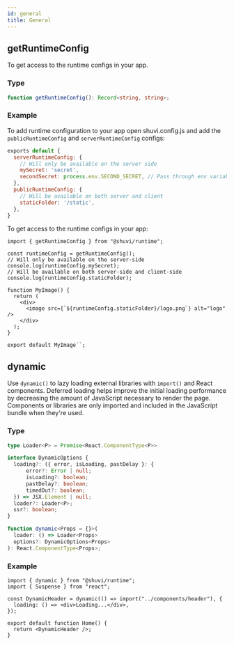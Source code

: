 ```yaml
---
id: general
title: General
---
```


## getRuntimeConfig

To get access to the runtime configs in your app.

### Type

```ts
function getRuntimeConfig(): Record<string, string>;
```

### Example

To add runtime configuration to your app open shuvi.config.js and add the `publicRuntimeConfig` and `serverRuntimeConfig` configs:

```js
exports default {
  serverRuntimeConfig: {
    // Will only be available on the server side
    mySecret: 'secret',
    secondSecret: process.env.SECOND_SECRET, // Pass through env variables
  },
  publicRuntimeConfig: {
    // Will be available on both server and client
    staticFolder: '/static',
  },
}
```

To get access to the runtime configs in your app:

```tsx
import { getRuntimeConfig } from "@shuvi/runtime";

const runtimeConfig = getRuntimeConfig();
// Will only be available on the server-side
console.log(runtimeConfig.mySecret);
// Will be available on both server-side and client-side
console.log(runtimeConfig.staticFolder);

function MyImage() {
  return (
    <div>
      <image src={`${runtimeConfig.staticFolder}/logo.png`} alt="logo" />
    </div>
  );
}

export default MyImage``;
```

## dynamic

Use `dynamic()` to lazy loading external libraries with `import()` and React components.
Deferred loading helps improve the initial loading performance by decreasing the amount of JavaScript necessary to render the page. Components or libraries are only imported and included in the JavaScript bundle when they're used.

### Type

```ts
type Loader<P> = Promise<React.ComponentType<P>>

interface DynamicOptions {
  loading?: ({ error, isLoading, pastDelay }: {
      error?: Error | null;
      isLoading?: boolean;
      pastDelay?: boolean;
      timedOut?: boolean;
  }) => JSX.Element | null;
  loader?: Loader<P>;
  ssr?: boolean;
}

function dynamic<Props = {}>(
  loader: () => Loader<Props>
  options?: DynamicOptions<Props>
): React.ComponentType<Props>;
```

### Example

```tsx
import { dynamic } from "@shuvi/runtime";
import { Suspense } from "react";

const DynamicHeader = dynamic(() => import("../components/header"), {
  loading: () => <div>Loading...</div>,
});

export default function Home() {
  return <DynamicHeader />;
}
```

